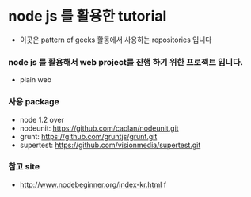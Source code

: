 # node js 를 활용한 tutorial
- 이곳은 pattern of geeks 활동에서 사용하는 repositories 입니다

### node js 를 활용해서 web project를 진행 하기 위한 프로젝트 입니다.
- plain web 


### 사용 package
- node 1.2 over
- nodeunit: https://github.com/caolan/nodeunit.git
- grunt: https://github.com/gruntjs/grunt.git
- supertest: https://github.com/visionmedia/supertest.git


### 참고 site
- http://www.nodebeginner.org/index-kr.html
f
